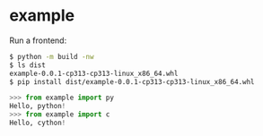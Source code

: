 # example

Run a frontend:

```sh
$ python -m build -nw
$ ls dist
example-0.0.1-cp313-cp313-linux_x86_64.whl
$ pip install dist/example-0.0.1-cp313-cp313-linux_x86_64.whl
```

```python
>>> from example import py
Hello, python!
>>> from example import c
Hello, cython!
```
